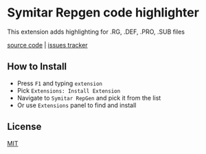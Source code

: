# Symitar Repgen code highlighter 
This extension adds highlighting for .RG, .DEF, .PRO, .SUB files

[source code](https://bitbucket.org/DuC/vscode-symitar-repgen) | [issues tracker](https://bitbucket.org/DuC/vscode-symitar-repgen/issues)

## How to Install
* Press `F1` and typing `extension`
* Pick `Extensions: Install Extension`
* Navigate to `Symitar RepGen` and pick it from the list
* Or use `Extensions` panel to find and install


## License
[MIT](https://bitbucket.org/DuC/vscode-symitar-repgen/raw/1fe6b816b51a6e5f6abe6a46cf9832474c4bb5cc/LICENSE)